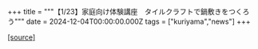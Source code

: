 +++
title = """【1/23】家庭向け体験講座　タイルクラフトで鍋敷きをつくろう"""
date = 2024-12-04T00:00:00.000Z
tags = ["kuriyama","news"]
+++


[[source]](https://www.town.kuriyama.hokkaido.jp/site/tyouminkouza/29665.html)
